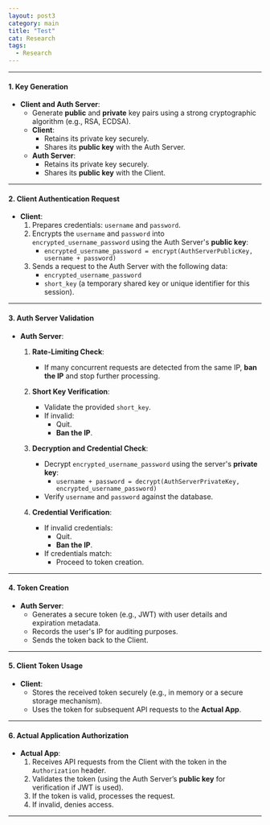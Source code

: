 ```yaml
---
layout: post3
category: main
title: "Test"
cat: Research
tags:
  - Research
---
```




<div class="bordered-box">

* * *

#### **1\. Key Generation**

*   **Client and Auth Server**:
    *   Generate **public** and **private** key pairs using a strong cryptographic algorithm (e.g., RSA, ECDSA).
    *   **Client**:
        *   Retains its private key securely.
        *   Shares its **public key** with the Auth Server.
    *   **Auth Server**:
        *   Retains its private key securely.
        *   Shares its **public key** with the Client.

* * *

#### **2\. Client Authentication Request**

*   **Client**:
    1.  Prepares credentials: `username` and `password`.
    2.  Encrypts the `username` and `password` into `encrypted_username_password` using the Auth Server's **public key**:
        *   `encrypted_username_password = encrypt(AuthServerPublicKey, username + password)`
    3.  Sends a request to the Auth Server with the following data:
        *   `encrypted_username_password`
        *   `short_key` (a temporary shared key or unique identifier for this session).

* * *

#### **3\. Auth Server Validation**

*   **Auth Server**:
    1.  **Rate-Limiting Check**:
        
        *   If many concurrent requests are detected from the same IP, **ban the IP** and stop further processing.
    2.  **Short Key Verification**:
        
        *   Validate the provided `short_key`.
        *   If invalid:
            *   Quit.
            *   **Ban the IP**.
    3.  **Decryption and Credential Check**:
        
        *   Decrypt `encrypted_username_password` using the server's **private key**:
            *   `username + password = decrypt(AuthServerPrivateKey, encrypted_username_password)`
        *   Verify `username` and `password` against the database.
    4.  **Credential Verification**:
        
        *   If invalid credentials:
            *   Quit.
            *   **Ban the IP**.
        *   If credentials match:
            *   Proceed to token creation.

* * *

#### **4\. Token Creation**

*   **Auth Server**:
    *   Generates a secure token (e.g., JWT) with user details and expiration metadata.
    *   Records the user's IP for auditing purposes.
    *   Sends the token back to the Client.

* * *

#### **5\. Client Token Usage**

*   **Client**:
    *   Stores the received token securely (e.g., in memory or a secure storage mechanism).
    *   Uses the token for subsequent API requests to the **Actual App**.

* * *

#### **6\. Actual Application Authorization**

*   **Actual App**:
    1.  Receives API requests from the Client with the token in the `Authorization` header.
    2.  Validates the token (using the Auth Server’s **public key** for verification if JWT is used).
    3.  If the token is valid, processes the request.
    4.  If invalid, denies access.

* * *
</div>
